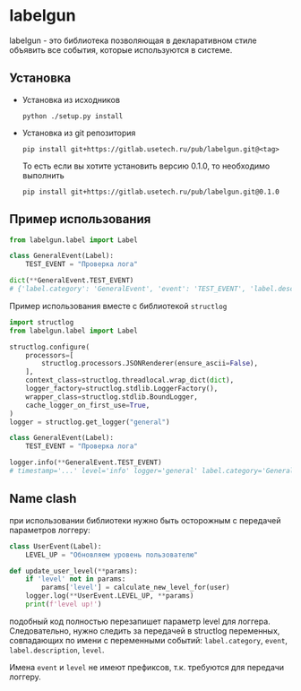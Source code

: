 labelgun
========

labelgun - это библиотека позволяющая в декларативном стиле объявить все события, которые используются в системе.
 

## Установка

- Установка из исходников
    
    ```
    python ./setup.py install
    ```

- Установка из git репозитория
    
    ```
    pip install git+https://gitlab.usetech.ru/pub/labelgun.git@<tag>
    ```
    
    То есть если вы хотите установить версию 0.1.0, то необходимо выполнить
    
    ```
    pip install git+https://gitlab.usetech.ru/pub/labelgun.git@0.1.0
    ```


## Пример использования

```python
from labelgun.label import Label

class GeneralEvent(Label):
    TEST_EVENT = "Проверка лога"

dict(**GeneralEvent.TEST_EVENT)
# {'label.category': 'GeneralEvent', 'event': 'TEST_EVENT', 'label.description': 'Проверка лога', 'level': 20}
```

Пример использования вместе с библиотекой `structlog`

```python
import structlog
from labelgun.label import Label

structlog.configure(
    processors=[
        structlog.processors.JSONRenderer(ensure_ascii=False),
    ],
    context_class=structlog.threadlocal.wrap_dict(dict),
    logger_factory=structlog.stdlib.LoggerFactory(),
    wrapper_class=structlog.stdlib.BoundLogger,
    cache_logger_on_first_use=True,
)
logger = structlog.get_logger("general")

class GeneralEvent(Label):
    TEST_EVENT = "Проверка лога"

logger.info(**GeneralEvent.TEST_EVENT)
# timestamp='...' level='info' logger='general' label.category='GeneralEvent' event=TEST_EVENT label.description='Проверка лога'
```

## Name clash

при использовании библиотеки нужно быть осторожным с передачей параметров логгеру:

```python
class UserEvent(Label):
    LEVEL_UP = "Обновляем уровень пользователю"

def update_user_level(**params):
    if 'level' not in params:
        params['level'] = calculate_new_level_for(user)
    logger.log(**UserEvent.LEVEL_UP, **params)
    print(f'level up!')
```

подобный код полностью перезапишет параметр level для логгера. Следовательно,
нужно следить за передачей в structlog переменных, совпадающих по имени с переменными
событий: ``label.category``, ``event``, ``label.description``, ``level``.

Имена ``event`` и ``level`` не имеют префиксов, т.к. требуются для передачи логгеру.

